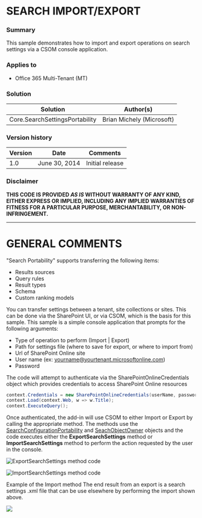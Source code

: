 # SEARCH IMPORT/EXPORT #

### Summary ###
This sample demonstrates how to import and export operations on search settings via a CSOM console application.

### Applies to ###
-  Office 365 Multi-Tenant (MT)


### Solution ###
Solution | Author(s)
---------|----------
Core.SearchSettingsPortability | Brian Michely (Microsoft)

### Version history ###
Version  | Date | Comments
---------| -----| --------
1.0  | June 30, 2014 | Initial release

### Disclaimer ###
**THIS CODE IS PROVIDED *AS IS* WITHOUT WARRANTY OF ANY KIND, EITHER EXPRESS OR IMPLIED, INCLUDING ANY IMPLIED WARRANTIES OF FITNESS FOR A PARTICULAR PURPOSE, MERCHANTABILITY, OR NON-INFRINGEMENT.**


----------

# GENERAL COMMENTS #
"Search Portability" supports transferring the following items:
- Results sources
- Query rules
- Result types
- Schema
- Custom ranking models

You can transfer settings between a tenant, site collections or sites. This can be done via the SharePoint UI, or via CSOM, which is the basis for this sample. This sample is a simple console application that prompts for the following arguments:
- Type of operation to perform (Import | Export)
- Path for settings file (where to save for export, or where to import from)
- Url of SharePoint Online site
- User name (ex: yourname@yourtenant.microsoftonline.com)
- Password

The code will attempt to authenticate via the SharePointOnlineCredentials object which provides credentials to access SharePoint Online resources

```C#
context.Credentials = new SharePointOnlineCredentials(userName, password);
context.Load(context.Web, w => w.Title);
context.ExecuteQuery();
```

Once authenticated, the add-in will use CSOM to either Import or Export by calling the appropriate method. The methods use the [SearchConfigurationPortability](http://msdn.microsoft.com/en-us/library/office/microsoft.sharepoint.client.search.portability.searchconfigurationportability(v=office.15).aspx) and [SeachObjectOwner](http://msdn.microsoft.com/en-us/library/office/microsoft.office.server.search.administration.searchobjectowner(v=office.15).aspx) objects and the code executes either the **ExportSearchSettings** method or **ImportSearchSettings** method to perform the action requested by the user in the console.

![ExportSearchSettings method code](http://i.imgur.com/UgjWZi2.png)

![ImportSearchSettings method code](http://i.imgur.com/KguZrmy.png)

Example of the Import method
The end result from an export is a search settings .xml file that can be use elsewhere by performing the import shown above.


<img src="https://telemetry.sharepointpnp.com/pnp/samples/Core.SearchSettingsPortability" />